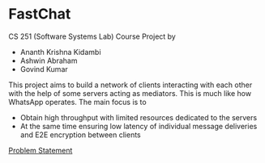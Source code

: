 # FastChat
CS 251 (Software Systems Lab) Course Project by
- Ananth Krishna Kidambi
- Ashwin Abraham
- Govind Kumar

This project aims to build a network of clients interacting with each other with the help of some servers acting as mediators. This is much like how WhatsApp operates. The main focus is to
- Obtain high throughput with limited resources dedicated to the servers
- At the same time ensuring low latency of individual message deliveries and E2E encryption between clients

[Problem Statement](https://docs.google.com/document/d/e/2PACX-1vQglWg-qGoA92pyHpn2IGVjrDX_jIKsN5EjgqCBtUnMUWoYqrsWrumPuW7wjOiqTBgtPDtuxKaJcW9D/pub)

